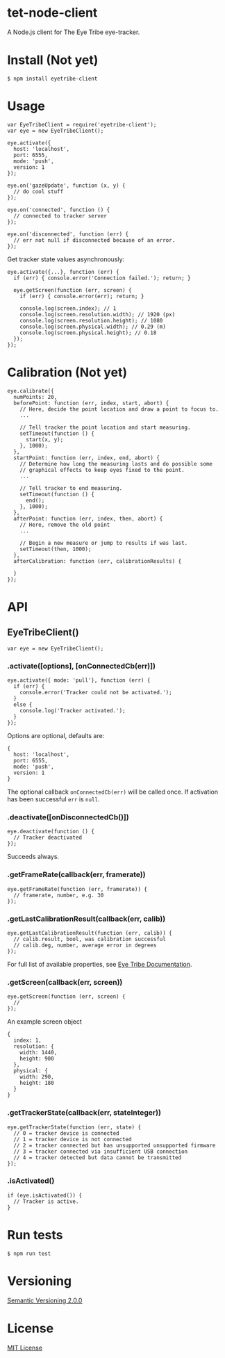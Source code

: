 # tet-node-client

A Node.js client for The Eye Tribe eye-tracker.



# Install (Not yet)

    $ npm install eyetribe-client



# Usage

    var EyeTribeClient = require('eyetribe-client');
    var eye = new EyeTribeClient();

    eye.activate({
      host: 'localhost',
      port: 6555,
      mode: 'push',
      version: 1
    });

    eye.on('gazeUpdate', function (x, y) {
      // do cool stuff
    });

    eye.on('connected', function () {
      // connected to tracker server
    });

    eye.on('disconnected', function (err) {
      // err not null if disconnected because of an error.
    });

Get tracker state values asynchronously:

    eye.activate({...}, function (err) {
      if (err) { console.error('Connection failed.'); return; }

      eye.getScreen(function (err, screen) {
        if (err) { console.error(err); return; }

        console.log(screen.index); // 1
        console.log(screen.resolution.width); // 1920 (px)
        console.log(screen.resolution.height); // 1080
        console.log(screen.physical.width); // 0.29 (m)
        console.log(screen.physical.height); // 0.18
      });
    });



# Calibration (Not yet)

    eye.calibrate({
      numPoints: 20,
      beforePoint: function (err, index, start, abort) {
        // Here, decide the point location and draw a point to focus to.
        ...

        // Tell tracker the point location and start measuring.
        setTimeout(function () {
          start(x, y);
        }, 1000);
      },
      startPoint: function (err, index, end, abort) {
        // Determine how long the measuring lasts and do possible some
        // graphical effects to keep eyes fixed to the point.
        ...

        // Tell tracker to end measuring.
        setTimeout(function () {
          end();
        }, 1000);
      },
      afterPoint: function (err, index, then, abort) {
        // Here, remove the old point
        ...

        // Begin a new measure or jump to results if was last.
        setTimeout(then, 1000);
      },
      afterCalibration: function (err, calibrationResults) {

      }
    });



# API

## EyeTribeClient()

    var eye = new EyeTribeClient();


### .activate([options], [onConnectedCb(err)])

    eye.activate({ mode: 'pull'}, function (err) {
      if (err) {
        console.error('Tracker could not be activated.');
      }
      else {
        console.log('Tracker activated.');
      }
    });

Options are optional, defaults are:

    {
      host: 'localhost',
      port: 6555,
      mode: 'push',
      version: 1
    }

The optional callback `onConnectedCb(err)` will be called once. If activation has been successful `err` is `null`.


### .deactivate([onDisconnectedCb()])

    eye.deactivate(function () {
      // Tracker deactivated
    });

Succeeds always.


### .getFrameRate(callback(err, framerate))

    eye.getFrameRate(function (err, framerate)) {
      // framerate, number, e.g. 30
    });


### .getLastCalibrationResult(callback(err, calib))

    eye.getLastCalibrationResult(function (err, calib)) {
      // calib.result, bool, was calibration successful
      // calib.deg, number, average error in degrees
    });

For full list of available properties, see [Eye Tribe Documentation](http://dev.theeyetribe.com/api/#cat_calib).


### .getScreen(callback(err, screen))

    eye.getScreen(function (err, screen) {
      //
    });

An example screen object

    {
      index: 1,
      resolution: {
        width: 1440,
        height: 900
      },
      physical: {
        width: 290,
        height: 180
      }
    }


### .getTrackerState(callback(err, stateInteger))

    eye.getTrackerState(function (err, state) {
      // 0 = tracker device is connected
      // 1 = tracker device is not connected
      // 2 = tracker connected but has unsupported unsupported firmware
      // 3 = tracker connected via insufficient USB connection
      // 4 = tracker detected but data cannot be transmitted
    });


### .isActivated()

    if (eye.isActivated()) {
      // Tracker is active.
    }



# Run tests

    $ npm run test



# Versioning

[Semantic Versioning 2.0.0](http://semver.org/)



# License

[MIT License](../blob/master/LICENSE)
